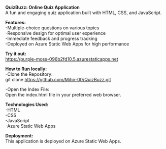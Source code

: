 **QuizBuzz: Online Quiz Application**             
A fun and engaging quiz application built with HTML, CSS, and JavaScript.

**Features:**  
-Multiple-choice questions on various topics  
-Responsive design for optimal user experience  
-Immediate feedback and progress tracking  
-Deployed on Azure Static Web Apps for high performance  

**Try it out:**  
https://purple-moss-096b2fd10.5.azurestaticapps.net  

**How to Run locally:**  
-Clone the Repository:  
git clone https://github.com/Mihir-00/QuizBuzz.git

-Open the Index File:   
Open the index.html file in your preferred web browser.

**Technologies Used:**  
-HTML  
-CSS  
-JavaScript  
-Azure Static Web Apps  

**Deployment:**  
This application is deployed on Azure Static Web Apps.
